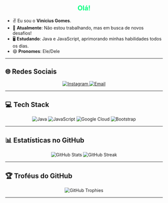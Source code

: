 <div align="center">
  <h2 style="color: #00FF7F" img src="https://media.giphy.com/media/hvRJCLFzcasrR4ia7z/giphy.gif" width="30px">Olá!</h2>
</div>

- ✌️ Eu sou o **Vinícius Gomes**.  
- 🧟 **Atualmente**: Não estou trabalhando, mas em busca de novos desafios!  
- 🖥️ **Estudando**: Java e JavaScript, aprimorando minhas habilidades todos os dias.  
- 😄 **Pronomes**: Ele/Dele  

---

## 🌐 Redes Sociais
<div align="center">
  <a href="https://instagram.com/_vgs.08">
    <img src="https://img.shields.io/badge/Instagram-%231C2526.svg?logo=Instagram&logoColor=#00FF7F" alt="Instagram">
  </a>
  <a href="mailto:v1nie0044@gmail.com">
    <img src="https://img.shields.io/badge/Email-%231C2526?logo=gmail&logoColor=#00FF7F" alt="Email">
  </a>
</div>

---

## 💻 Tech Stack
<div align="center">
  <img src="https://img.shields.io/badge/java-%231C2526.svg?style=for-the-badge&logo=openjdk&logoColor=#00FF7F" alt="Java">
  <img src="https://img.shields.io/badge/javascript-%231C2526.svg?style=for-the-badge&logo=javascript&logoColor=#00FF7F" alt="JavaScript">
  <img src="https://img.shields.io/badge/GoogleCloud-%231C2526.svg?style=for-the-badge&logo=google-cloud&logoColor=#00FF7F" alt="Google Cloud">
  <img src="https://img.shields.io/badge/bootstrap-%231C2526.svg?style=for-the-badge&logo=bootstrap&logoColor=#00FF7F" alt="Bootstrap">
</div>

---

## 📊 Estatísticas no GitHub
<div align="center">
  <img src="https://github-readme-stats.vercel.app/api?username=V1niciusGomes&show_icons=true&theme=dark&title_color=00FF7F&text_color=FFFFFF&bg_color=1C2526" alt="GitHub Stats">
  <img src="https://github-readme-streak-stats.herokuapp.com/?user=V1niciusGomes&theme=dark&background=1C2526&fire=00FF7F&currStreakLabel=00FF7F&sideLabels=FFFFFF&dates=FFFFFF" alt="GitHub Streak">
</div>

---

## 🏆 Troféus do GitHub
<div align="center">
  <img src="https://github-profile-trophy.vercel.app/?username=V1niciusGomes&theme=darkhub&title_color=00FF7F&text_color=FFFFFF&bg_color=1C2526" alt="GitHub Trophies">
</div>

---

